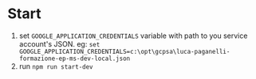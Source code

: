 
# Start

1. set `GOOGLE_APPLICATION_CREDENTIALS` variable with path to you service account's JSON. eg: `set GOOGLE_APPLICATION_CREDENTIALS=c:\opt\gcpsa\luca-paganelli-formazione-ep-ms-dev-local.json`
2. run `npm run start-dev`